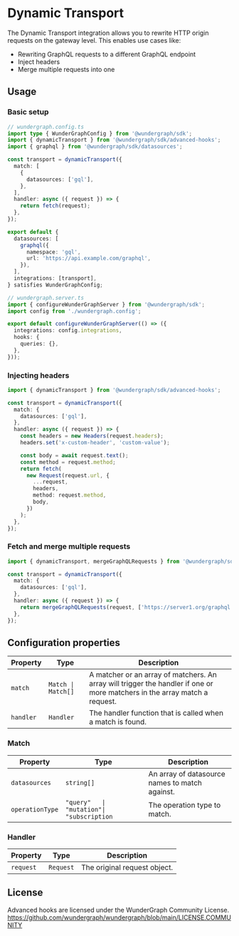 # Dynamic Transport

The Dynamic Transport integration allows you to rewrite HTTP origin requests on the gateway level.
This enables use cases like:

- Rewriting GraphQL requests to a different GraphQL endpoint
- Inject headers
- Merge multiple requests into one

## Usage

### Basic setup

```typescript
// wundergraph.config.ts
import type { WunderGraphConfig } from '@wundergraph/sdk';
import { dynamicTransport } from '@wundergraph/sdk/advanced-hooks';
import { graphql } from '@wundergraph/sdk/datasources';

const transport = dynamicTransport({
  match: [
    {
      datasources: ['gql'],
    },
  ],
  handler: async ({ request }) => {
    return fetch(request);
  },
});

export default {
  datasources: [
    graphql({
      namespace: 'gql',
      url: 'https://api.example.com/graphql',
    }),
  ],
  integrations: [transport],
} satisfies WunderGraphConfig;
```

```typescript
// wundergraph.server.ts
import { configureWunderGraphServer } from '@wundergraph/sdk';
import config from './wundergraph.config';

export default configureWunderGraphServer(() => ({
  integrations: config.integrations,
  hooks: {
    queries: {},
  },
}));
```

### Injecting headers

```ts
import { dynamicTransport } from '@wundergraph/sdk/advanced-hooks';

const transport = dynamicTransport({
  match: {
    datasources: ['gql'],
  },
  handler: async ({ request }) => {
    const headers = new Headers(request.headers);
    headers.set('x-custom-header', 'custom-value');

    const body = await request.text();
    const method = request.method;
    return fetch(
      new Request(request.url, {
        ...request,
        headers,
        method: request.method,
        body,
      })
    );
  },
});
```

### Fetch and merge multiple requests

```ts
import { dynamicTransport, mergeGraphQLRequests } from '@wundergraph/sdk/advanced-hooks';

const transport = dynamicTransport({
  match: {
    datasources: ['gql'],
  },
  handler: async ({ request }) => {
    return mergeGraphQLRequests(request, ['https://server1.org/graphql', 'https://server2.org/graphql']);
  },
});
```

## Configuration properties

| Property  | Type               | Description                                                                                                                |
| --------- | ------------------ | -------------------------------------------------------------------------------------------------------------------------- |
| `match`   | `Match \| Match[]` | A matcher or an array of matchers. An array will trigger the handler if one or more matchers in the array match a request. |
| `handler` | `Handler`          | The handler function that is called when a match is found.                                                                 |

### Match

| Property        | Type                                      | Description                                    |
| --------------- | ----------------------------------------- | ---------------------------------------------- |
| `datasources`   | `string[]`                                | An array of datasource names to match against. |
| `operationType` | `"query"   \| "mutation"\| "subscription` | The operation type to match.                   |

### Handler

| Property  | Type      | Description                  |
| --------- | --------- | ---------------------------- |
| `request` | `Request` | The original request object. |

## License

Advanced hooks are licensed under the WunderGraph Community License.
https://github.com/wundergraph/wundergraph/blob/main/LICENSE.COMMUNITY
